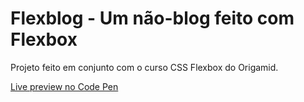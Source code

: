 # Flexblog - Um não-blog feito com Flexbox

Projeto feito em conjunto com o curso CSS Flexbox do Origamid.

[Live preview no Code Pen](https://codepen.io/gabrielclaudino/pen/NWqKWoL)